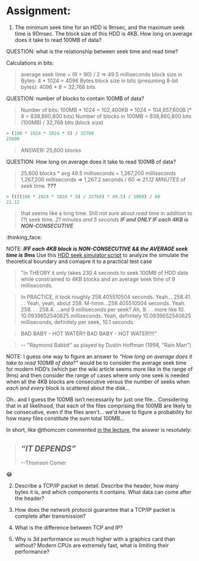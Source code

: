 # Assignment:

1. The minimum seek time for an HDD is 9msec, and the maximum seek time is 90msec. The block size of this HDD is 4KB. How long on average does it take to read 100MB of data?

QUESTION: what is the relationship between seek time and read time?

Calculations in bits:

> average seek time = (9 + 90) / 2 => 49.5 milliseconds
> block size in Bytes: 4 * 1024 = 4096 Bytes
> block size in bits (presuming 8-bit bytes): 4096 * 8 = 32,768 bits

QUESTION: number of blocks to contain 100MB of data?
> Number of bits: 100MB * 1024 = 102,400KB * 1024 = 104,857,600B (* 8 = 838,860,800 bits)
> Number of blocks in 100MB = 838,860,800 bits (100MB) / 32,768 bits (block size)
```js
> (100 * 1024 * 1024 * 8) / 32768
25600
```
> ANSWER: 25,600 blocks

QUESTION: How long on average does it take to read 100MB of data?
> 25,600 blocks * avg 49.5 milliseconds = 1,267,200 milliseconds
> 1,267,200 milliseconds => 1,267.2 seconds / 60 => *21.12 MINUTES* of *seek* time. **???**
```js
> ((((100 * 1024 * 1024 * 8) / 32768) * 49.5) / 1000) / 60
21.12
```
> that seems like a long time. Still not sure about *read* time in addition to (?) seek time.
> *21 minutes and 5 seconds*
> ***IF and ONLY IF each 4KB is NON-CONSECUTIVE***

:thinking_face:

NOTE: ***IFF each 4KB block is NON-CONSECUTIVE && the AVERAGE seek time is 9ms***
Use this [HDD seek simulator script](HDDseek.js) to analyze the simulate the theoretical boundary and comapre it to a practical test case
> "In THEORY it only takes 230.4 seconds to seek 100MB of HDD data while
> constrained to 4KB blocks and an average seek time of 9 milliseconds.

> In PRACTICE, it took roughly 258.405510504 seconds. Yeah... 258.41. . .
> Yeah, yeah, about 258. M-hmm...258.405510504 seconds. Yeah. 258. . . 258.4.
> ...and 9 milliseconds per seek? Ah, 9. . . more like 10. 10.0939652540625 milliseconds.
> Yeah, definitely 10.0939652540625 milliseconds, definitely per seek, 10.1 seconds.

> BAD BABY - HOT WATER!! BAD BABY - HOT WATER!!!!"

> -- "Raymond Babbit" as played by Dustin Hoffman (1998, "Rain Man")

NOTE:
I guess one way to figure an answer to *“How long on average does it take to read 100MB of data?“* would be to consider the average seek time for modern HDD’s (which per the wiki article seems more like in the range of 9ms) and then consider the range of cases where only one seek is needed when all the 4KB blocks are consecutive versus the number of seeks when *each and every* block is scattered about the disk…

Oh.. and I guess the 100MB isn’t necessarily for just one file… Considering that in all likelihood, that each of the files comprising the 100MB are likely to be consecutive, even if the files aren't... we'd have to figure a probability for how many files constitute the sum total 100MB...

In short, like @thomcom commented [in the lecture](https://youtu.be/_ivSbOPoJNk?=49m47s), the answer is resolutely:

> *“IT DEPENDS”*
> --
> --Thomson Comer

:joy:

2. Describe a TCP/IP packet in detail. Describe the header, how many bytes it is, and which components it contains. What data can come after the header?

3. How does the network protocol guarantee that a TCP/IP packet is complete after transmission?

4. What is the difference between TCP and IP?

5. Why is 3d performance so much higher with a graphics card than without? Modern CPUs are extremely fast, what is limiting their performance?
